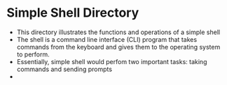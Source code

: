 # Simple Shell Directory

- This directory illustrates the functions and operations of a simple shell
- The shell is a command line interface (CLI) program that takes commands from the keyboard and gives them to the operating system to perform.
- Essentially, simple shell would perfom two important tasks: taking commands and sending prompts
-